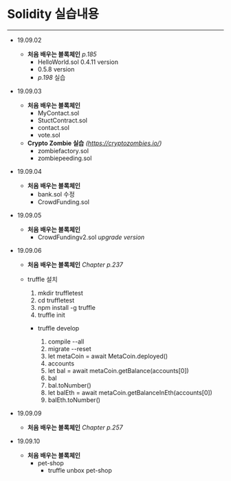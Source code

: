 # Solidity 실습내용

---

- 19.09.02
  - **처음 배우는 블록체인** *p.185*
    - HelloWorld.sol 0.4.11 version
    - 0.5.8 version
    - *p.198* 실습

- 19.09.03
  - **처음 배우는 블록체인** 
    - MyContact.sol
    - StuctContract.sol
    - contact.sol
    - vote.sol
  - **Crypto Zombie 실습** *(https://cryptozombies.io/)*
    - zombiefactory.sol
    - zombiepeeding.sol

- 19.09.04
  - **처음 배우는 블록체인** 
    - bank.sol 수정
    - CrowdFunding.sol

- 19.09.05
  - **처음 배우는 블록체인** 
    - CrowdFundingv2.sol *upgrade version*

- 19.09.06

  - **처음 배우는 블록체인** *Chapter  p.237*
  - truffle 설치
      1. mkdir truffletest
      2. cd truffletest
      3. npm install -g truffle
      4. truffle init
      

    - truffle develop
    
      1. compile --all
      2. migrate --reset
      3. let metaCoin = await MetaCoin.deployed()
      4. accounts
      5. let bal = await metaCoin.getBalance(accounts[0])
      6. bal
      7. bal.toNumber()
      8. let balEth = await metaCoin.getBalanceInEth(accounts[0])
      9. balEth.toNumber()
      

- 19.09.09

  - **처음 배우는 블록체인** *Chapter  p.257*

- 19.09.10
  - **처음 배우는 블록체인**
    - pet-shop
      - truffle unbox pet-shop    